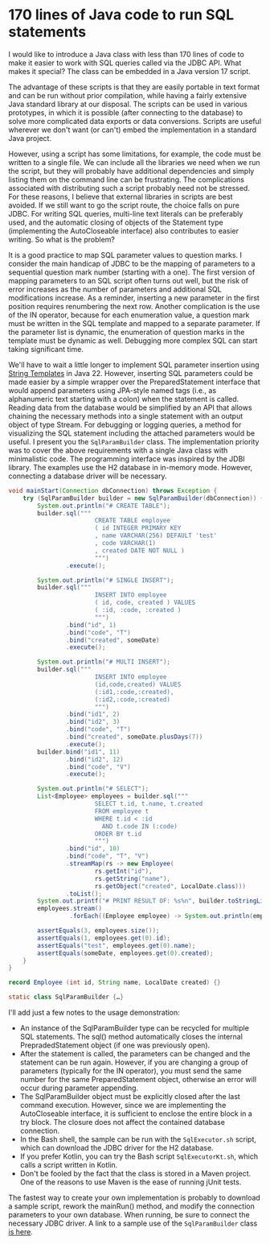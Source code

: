 # 170 lines of Java code to run SQL statements

I would like to introduce a Java class with less than 170 lines of code to make it easier to work with SQL queries called via the JDBC API.
What makes it special? The class can be embedded in a Java version 17 script.

The advantage of these scripts is that they are easily portable in text format and can be run without prior compilation, while having a fairly extensive Java standard library at our disposal.
The scripts can be used in various prototypes, in which it is possible (after connecting to the database) to solve more complicated data exports or data conversions.
Scripts are useful wherever we don't want (or can't) embed the implementation in a standard Java project.

However, using a script has some limitations, for example, the code must be written to a single file.
We can include all the libraries we need when we run the script, but they will probably have additional dependencies and simply listing them on the command line can be frustrating.
The complications associated with distributing such a script probably need not be stressed.
For these reasons, I believe that external libraries in scripts are best avoided.
If we still want to go the script route, the choice falls on pure JDBC.
For writing SQL queries, multi-line text literals can be preferably used, and the automatic closing of objects of the Statement type (implementing the AutoCloseable interface) also contributes to easier writing.
So what is the problem?

It is a good practice to map SQL parameter values to question marks.
I consider the main handicap of JDBC to be the mapping of parameters to a sequential question mark number (starting with a one).
The first version of mapping parameters to an SQL script often turns out well, but the risk of error increases as the number of parameters and additional SQL modifications increase.
As a reminder, inserting a new parameter in the first position requires renumbering the next row.
Another complication is the use of the IN operator, because for each enumeration value, a question mark must be written in the SQL template and mapped to a separate parameter.
If the parameter list is dynamic, the enumeration of question marks in the template must be dynamic as well.
Debugging more complex SQL can start taking significant time.

We'll have to wait a little longer to implement SQL parameter insertion using [String Templates](https://openjdk.org/jeps/459#Safely-composing-and-executing-database-queries) in Java 22.
However, inserting SQL parameters could be made easier by a simple wrapper over the PreparedStatement interface that would append parameters using JPA-style named tags (i.e., as alphanumeric text starting with a colon) when the statement is called.
Reading data from the database would be simplified by an API that allows chaining the necessary methods into a single statement with an output object of type Stream<ResultSet>.
For debugging or logging queries, a method for visualizing the SQL statement including the attached parameters would be useful.
I present you the `SqlParamBuilder` class.
The implementation priority was to cover the above requirements with a single Java class with minimalistic code.
The programming interface was inspired by the JDBI library.
The examples use the H2 database in in-memory mode.
However, connecting a database driver will be necessary.


```java
void mainStart(Connection dbConnection) throws Exception {
    try (SqlParamBuilder builder = new SqlParamBuilder(dbConnection)) {
        System.out.println("# CREATE TABLE");
        builder.sql("""
                        CREATE TABLE employee
                        ( id INTEGER PRIMARY KEY
                        , name VARCHAR(256) DEFAULT 'test'
                        , code VARCHAR(1)
                        , created DATE NOT NULL )
                        """)
                .execute();

        System.out.println("# SINGLE INSERT");
        builder.sql("""
                        INSERT INTO employee
                        ( id, code, created ) VALUES
                        ( :id, :code, :created )
                        """)
                .bind("id", 1)
                .bind("code", "T")
                .bind("created", someDate)
                .execute();

        System.out.println("# MULTI INSERT");
        builder.sql("""
                        INSERT INTO employee
                        (id,code,created) VALUES
                        (:id1,:code,:created),
                        (:id2,:code,:created)
                        """)
                .bind("id1", 2)
                .bind("id2", 3)
                .bind("code", "T")
                .bind("created", someDate.plusDays(7))
                .execute();
        builder.bind("id1", 11)
                .bind("id2", 12)
                .bind("code", "V")
                .execute();

        System.out.println("# SELECT");
        List<Employee> employees = builder.sql("""
                        SELECT t.id, t.name, t.created
                        FROM employee t
                        WHERE t.id < :id
                          AND t.code IN (:code)
                        ORDER BY t.id
                        """)
                .bind("id", 10)
                .bind("code", "T", "V")
                .streamMap(rs -> new Employee(
                        rs.getInt("id"),
                        rs.getString("name"),
                        rs.getObject("created", LocalDate.class)))
                .toList();
        System.out.printf("# PRINT RESULT OF: %s%n", builder.toStringLine());
        employees.stream()
                 .forEach((Employee employee) -> System.out.println(employee));

        assertEquals(3, employees.size());
        assertEquals(1, employees.get(0).id);
        assertEquals("test", employees.get(0).name);
        assertEquals(someDate, employees.get(0).created);
    }
}

record Employee (int id, String name, LocalDate created) {}

static class SqlParamBuilder {…}
```

I'll add just a few notes to the usage demonstration:

- An instance of the SqlParamBuilder type can be recycled for multiple SQL statements.
The sql() method automatically closes the internal PrepradedStatement object (if one was previously open).
- After the statement is called, the parameters can be changed and the statement can be run again.
However, if you are changing a group of parameters (typically for the IN operator), you must send the same number for the same PreparedStatement object, otherwise an error will occur during parameter appending.
- The SqlParamBuilder object must be explicitly closed after the last command execution.
However, since we are implementing the AutoCloseable interface, it is sufficient to enclose the entire block in a try block.
The closure does not affect the contained database connection.
- In the Bash shell, the sample can be run with the `SqlExecutor.sh` script, which can download the JDBC driver for the H2 database.
- If you prefer Kotlin, you can try the Bash script `SqlExecutorKt.sh`, which calls a script written in Kotlin.
- Don't be fooled by the fact that the class is stored in a Maven project.
One of the reasons to use Maven is the ease of running jUnit tests.

The fastest way to create your own implementation is probably to download a sample script, rework the mainRun() method, and modify the connection parameters to your own database.
When running, be sure to connect the necessary JDBC driver.
A link to a sample use of the `SqlParamBuilder` class [is here](https://github.com/pponec/DirectoryBookmarks/blob/development/src/main/java/net/ponec/script/SqlExecutor.java).